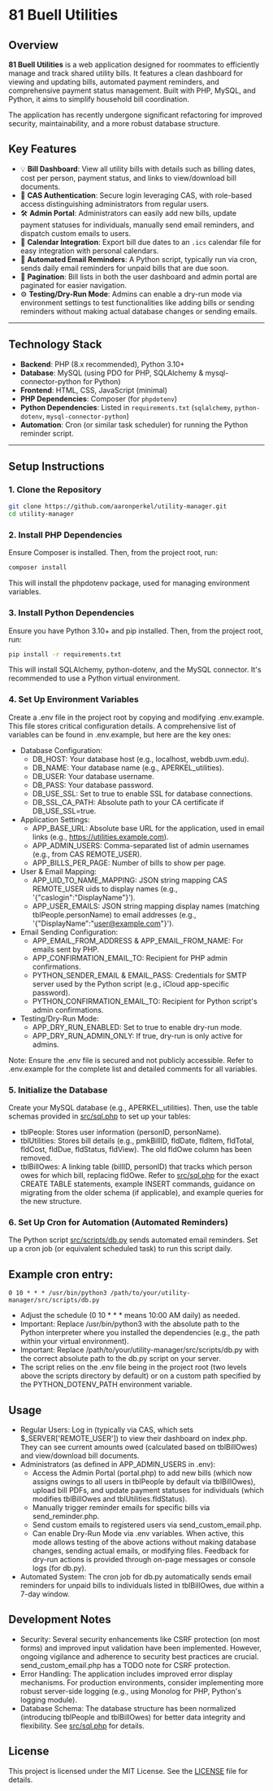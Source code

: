 # 81 Buell Utilities

## Overview
**81 Buell Utilities** is a web application designed for roommates to efficiently manage and track shared utility bills. It features a clean dashboard for viewing and updating bills, automated payment reminders, and comprehensive payment status management. Built with PHP, MySQL, and Python, it aims to simplify household bill coordination.

The application has recently undergone significant refactoring for improved security, maintainability, and a more robust database structure.

## Key Features
- 💡 **Bill Dashboard**: View all utility bills with details such as billing dates, cost per person, payment status, and links to view/download bill documents.
- 🔐 **CAS Authentication**: Secure login leveraging CAS, with role-based access distinguishing administrators from regular users.
- 🛠 **Admin Portal**: Administrators can easily add new bills, update payment statuses for individuals, manually send email reminders, and dispatch custom emails to users.
- 📅 **Calendar Integration**: Export bill due dates to an `.ics` calendar file for easy integration with personal calendars.
- 📧 **Automated Email Reminders**: A Python script, typically run via cron, sends daily email reminders for unpaid bills that are due soon.
-  📄 **Pagination**: Bill lists in both the user dashboard and admin portal are paginated for easier navigation.
- ⚙️ **Testing/Dry-Run Mode**: Admins can enable a dry-run mode via environment settings to test functionalities like adding bills or sending reminders without making actual database changes or sending emails.

---

## Technology Stack
- **Backend**: PHP (8.x recommended), Python 3.10+
- **Database**: MySQL (using PDO for PHP, SQLAlchemy & mysql-connector-python for Python)
- **Frontend**: HTML, CSS, JavaScript (minimal)
- **PHP Dependencies**: Composer (for `phpdotenv`)
- **Python Dependencies**: Listed in `requirements.txt` (`sqlalchemy`, `python-dotenv`, `mysql-connector-python`)
- **Automation**: Cron (or similar task scheduler) for running the Python reminder script.

---

## Setup Instructions

### 1. Clone the Repository
```bash
git clone https://github.com/aaronperkel/utility-manager.git
cd utility-manager
```

### 2. Install PHP Dependencies

Ensure Composer is installed. Then, from the project root, run:

```bash
composer install
```
This will install the phpdotenv package, used for managing environment variables.

### 3. Install Python Dependencies

Ensure you have Python 3.10+ and pip installed. Then, from the project root, run:

```bash
pip install -r requirements.txt
```
This will install SQLAlchemy, python-dotenv, and the MySQL connector. It's recommended to use a Python virtual environment.

### 4. Set Up Environment Variables

Create a .env file in the project root by copying and modifying .env.example. This file stores critical configuration details. A comprehensive list of variables can be found in .env.example, but here are the key ones:

- Database Configuration:
  - DB_HOST: Your database host (e.g., localhost, webdb.uvm.edu).
  - DB_NAME: Your database name (e.g., APERKEL_utilities).
  - DB_USER: Your database username.
  - DB_PASS: Your database password.
  - DB_USE_SSL: Set to true to enable SSL for database connections.
  - DB_SSL_CA_PATH: Absolute path to your CA certificate if DB_USE_SSL=true.
- Application Settings:
  - APP_BASE_URL: Absolute base URL for the application, used in email links (e.g., https://utilities.example.com).
  - APP_ADMIN_USERS: Comma-separated list of admin usernames (e.g., from CAS REMOTE_USER).
  - APP_BILLS_PER_PAGE: Number of bills to show per page.
- User & Email Mapping:
  - APP_UID_TO_NAME_MAPPING: JSON string mapping CAS REMOTE_USER uids to display names (e.g., '{"caslogin":"DisplayName"}').
  - APP_USER_EMAILS: JSON string mapping display names (matching tblPeople.personName) to email addresses (e.g., '{"DisplayName":"user@example.com"}').
- Email Sending Configuration:
  - APP_EMAIL_FROM_ADDRESS & APP_EMAIL_FROM_NAME: For emails sent by PHP.
  - APP_CONFIRMATION_EMAIL_TO: Recipient for PHP admin confirmations.
  - PYTHON_SENDER_EMAIL & EMAIL_PASS: Credentials for SMTP server used by the Python script (e.g., iCloud app-specific password).
  - PYTHON_CONFIRMATION_EMAIL_TO: Recipient for Python script's admin confirmations.
- Testing/Dry-Run Mode:
  - APP_DRY_RUN_ENABLED: Set to true to enable dry-run mode.
  - APP_DRY_RUN_ADMIN_ONLY: If true, dry-run is only active for admins.

Note: Ensure the .env file is secured and not publicly accessible. Refer to .env.example for the complete list and detailed comments for all variables.

### 5. Initialize the Database

Create your MySQL database (e.g., APERKEL_utilities). Then, use the table schemas provided in [src/sql.php](src/sql.php) to set up your tables:

- tblPeople: Stores user information (personID, personName).
- tblUtilities: Stores bill details (e.g., pmkBillID, fldDate, fldItem, fldTotal, fldCost, fldDue, fldStatus, fldView). The old fldOwe column has been removed.
- tblBillOwes: A linking table (billID, personID) that tracks which person owes for which bill, replacing fldOwe.
Refer to [src/sql.php](src/sql.php) for the exact CREATE TABLE statements, example INSERT commands, guidance on migrating from the older schema (if applicable), and example queries for the new structure.

### 6. Set Up Cron for Automation (Automated Reminders)

The Python script [src/scripts/db.py](src/scripts/db.py) sends automated email reminders. Set up a cron job (or equivalent scheduled task) to run this script daily.

## Example cron entry:

```cron
0 10 * * * /usr/bin/python3 /path/to/your/utility-manager/src/scripts/db.py
```
- Adjust the schedule (0 10 * * * means 10:00 AM daily) as needed.
- Important: Replace /usr/bin/python3 with the absolute path to the Python interpreter where you installed the dependencies (e.g., the path within your virtual environment).
- Important: Replace /path/to/your/utility-manager/src/scripts/db.py with the correct absolute path to the db.py script on your server.
- The script relies on the .env file being in the project root (two levels above the scripts directory by default) or on a custom path specified by the PYTHON_DOTENV_PATH environment variable.

## Usage

- Regular Users: Log in (typically via CAS, which sets $_SERVER['REMOTE_USER']) to view their dashboard on index.php. They can see current amounts owed (calculated based on tblBillOwes) and view/download bill documents.
- Administrators (as defined in APP_ADMIN_USERS in .env):
  - Access the Admin Portal (portal.php) to add new bills (which now assigns owings to all users in tblPeople by default via tblBillOwes), upload bill PDFs, and update payment statuses for individuals (which modifies tblBillOwes and tblUtilities.fldStatus).
  - Manually trigger reminder emails for specific bills via send_reminder.php.
  - Send custom emails to registered users via send_custom_email.php.
  - Can enable Dry-Run Mode via .env variables. When active, this mode allows testing of the above actions without making database changes, sending actual emails, or modifying files. Feedback for dry-run actions is provided through on-page messages or console logs (for db.py).
- Automated System: The cron job for db.py automatically sends email reminders for unpaid bills to individuals listed in tblBillOwes, due within a 7-day window.

## Development Notes

- Security: Several security enhancements like CSRF protection (on most forms) and improved input validation have been implemented. However, ongoing vigilance and adherence to security best practices are crucial. send_custom_email.php has a TODO note for CSRF protection.
- Error Handling: The application includes improved error display mechanisms. For production environments, consider implementing more robust server-side logging (e.g., using Monolog for PHP, Python's logging module).
- Database Schema: The database structure has been normalized (introducing tblPeople and tblBillOwes) for better data integrity and flexibility. See [src/sql.php](src/sql.php) for details.

## License

This project is licensed under the MIT License. See the [LICENSE](LICENSE) file for details.